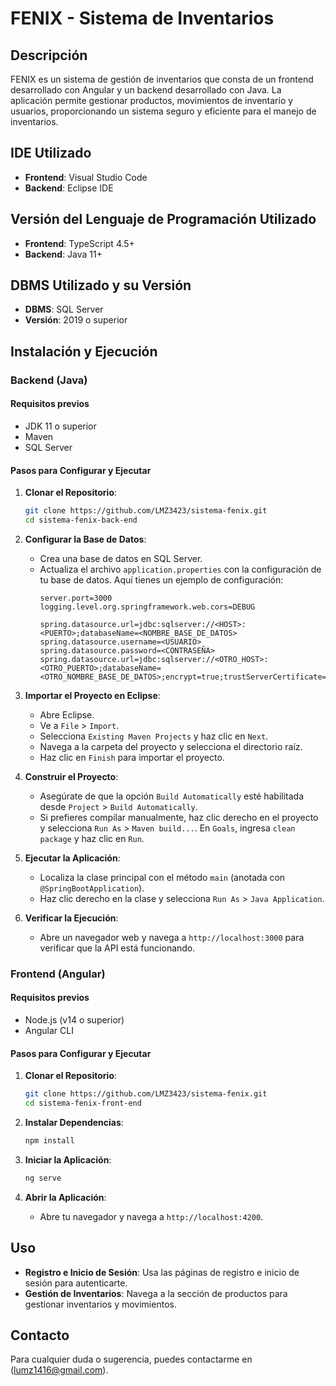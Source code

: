 # FENIX - Sistema de Inventarios

## Descripción
FENIX es un sistema de gestión de inventarios que consta de un frontend desarrollado con Angular y un backend desarrollado con Java. La aplicación permite gestionar productos, movimientos de inventario y usuarios, proporcionando un sistema seguro y eficiente para el manejo de inventarios.

## IDE Utilizado
- **Frontend**: Visual Studio Code
- **Backend**: Eclipse IDE

## Versión del Lenguaje de Programación Utilizado
- **Frontend**: TypeScript 4.5+
- **Backend**: Java 11+

## DBMS Utilizado y su Versión
- **DBMS**: SQL Server
- **Versión**: 2019 o superior

## Instalación y Ejecución

### Backend (Java)

#### Requisitos previos
- JDK 11 o superior
- Maven
- SQL Server

#### Pasos para Configurar y Ejecutar

1. **Clonar el Repositorio**:
   ```sh
   git clone https://github.com/LMZ3423/sistema-fenix.git
   cd sistema-fenix-back-end
   ```

2. **Configurar la Base de Datos**:
   - Crea una base de datos en SQL Server.
   - Actualiza el archivo `application.properties` con la configuración de tu base de datos. Aquí tienes un ejemplo de configuración:
     ```properties
     server.port=3000
     logging.level.org.springframework.web.cors=DEBUG

     spring.datasource.url=jdbc:sqlserver://<HOST>:<PUERTO>;databaseName=<NOMBRE_BASE_DE_DATOS>
     spring.datasource.username=<USUARIO>
     spring.datasource.password=<CONTRASEÑA>
     spring.datasource.url=jdbc:sqlserver://<OTRO_HOST>:<OTRO_PUERTO>;databaseName=<OTRO_NOMBRE_BASE_DE_DATOS>;encrypt=true;trustServerCertificate=true;
     ```

3. **Importar el Proyecto en Eclipse**:
   - Abre Eclipse.
   - Ve a `File` > `Import`.
   - Selecciona `Existing Maven Projects` y haz clic en `Next`.
   - Navega a la carpeta del proyecto y selecciona el directorio raíz.
   - Haz clic en `Finish` para importar el proyecto.

4. **Construir el Proyecto**:
   - Asegúrate de que la opción `Build Automatically` esté habilitada desde `Project` > `Build Automatically`.
   - Si prefieres compilar manualmente, haz clic derecho en el proyecto y selecciona `Run As` > `Maven build...`. En `Goals`, ingresa `clean package` y haz clic en `Run`.

5. **Ejecutar la Aplicación**:
   - Localiza la clase principal con el método `main` (anotada con `@SpringBootApplication`).
   - Haz clic derecho en la clase y selecciona `Run As` > `Java Application`.

6. **Verificar la Ejecución**:
   - Abre un navegador web y navega a `http://localhost:3000` para verificar que la API está funcionando.

### Frontend (Angular)

#### Requisitos previos
- Node.js (v14 o superior)
- Angular CLI

#### Pasos para Configurar y Ejecutar

1. **Clonar el Repositorio**:
   ```sh
   git clone https://github.com/LMZ3423/sistema-fenix.git
   cd sistema-fenix-front-end
   ```

2. **Instalar Dependencias**:
   ```sh
   npm install
   ```

3. **Iniciar la Aplicación**:
   ```sh
   ng serve
   ```

4. **Abrir la Aplicación**:
   - Abre tu navegador y navega a `http://localhost:4200`.

## Uso

- **Registro e Inicio de Sesión**: Usa las páginas de registro e inicio de sesión para autenticarte.
- **Gestión de Inventarios**: Navega a la sección de productos para gestionar inventarios y movimientos.


## Contacto
Para cualquier duda o sugerencia, puedes contactarme en (lumz1416@gmail.com).
```
